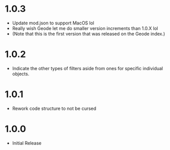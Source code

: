 # 1.0.3
- Update mod.json to support MacOS lol  
- Really wish Geode let me do smaller version increments than 1.0.X lol
- (Note that this is the first version that was released on the Geode index.)

# 1.0.2
- Indicate the other types of filters aside from ones for specific individual objects.
# 1.0.1
- Rework code structure to not be cursed

# 1.0.0
- Initial Release